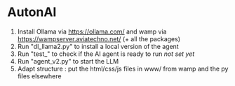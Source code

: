 # AutonAI
1. Install Ollama via https://ollama.com/ and wamp via https://wampserver.aviatechno.net/ (+ all the packages)
2. Run "dl_llama2.py" to install a local version of the agent
3. Run "test_" to check if the AI agent is ready to run *not set yet*
4. Run "agent_v2.py" to start the LLM
5. Adapt structure : put the html/css/js files in www/ from wamp and the py files elsewhere
